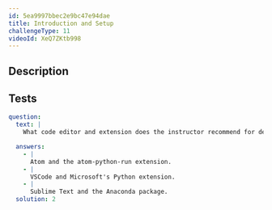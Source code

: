 ```yaml
---
id: 5ea9997bbec2e9bc47e94dae
title: Introduction and Setup
challengeType: 11
videoId: XeQ7ZKtb998
---
```


## Description

<section id='description'>
</section>

## Tests

<section id='tests'>

```yml
question:
  text: |
    What code editor and extension does the instructor recommend for developing penetration testing tools in Python?

  answers:
    - |
      Atom and the atom-python-run extension.
    - |
      VSCode and Microsoft's Python extension.
    - |
      Sublime Text and the Anaconda package.
  solution: 2
```

</section>
